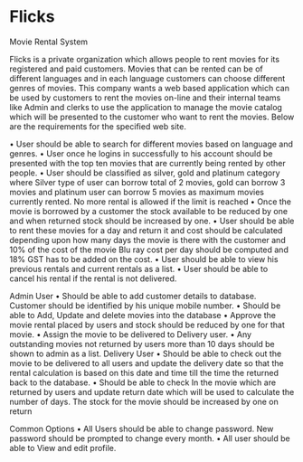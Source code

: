 # Flicks
Movie Rental System

Flicks is a private organization which allows people to rent movies for its registered and paid customers. Movies that can be rented can be of different languages and in each language customers can choose different genres of movies. This company wants a web based application which can be used by customers to rent the movies on-line and their internal teams like Admin and clerks to use the application to manage the movie catalog which will be presented to the customer who want to rent the movies. Below are the requirements for the specified web site.

•	User should be able to search for different movies based on language and genres.
•	User once he logins in successfully to his account should be presented with the top ten movies that are currently being rented by other people.
•	User should be classified as silver, gold and platinum category where Silver type of user can borrow total of 2 movies, gold can borrow 3 movies and platinum user can borrow 5 movies as maximum movies currently rented. No more rental is allowed if the limit is reached
•	Once the movie is borrowed by a customer the stock available to be reduced by one and when returned stock should be increased by one.
•	 User should be able to rent these movies for a day and return it and cost should be calculated depending upon how many days the movie is there with the customer and 10% of the cost of the movie Blu ray cost per day should be computed and 18% GST has to be added on the cost. 
•	User should be able to view his previous rentals and current rentals as a list.
•	User should be able to cancel his rental if the rental is not delivered.

Admin User
•	Should be able to add customer details to database. Customer should be identified by his unique mobile number.
•	Should be able to Add, Update and delete movies into the database
•	Approve the movie rental placed by users and stock should be reduced by one for that movie.
•	Assign the movie to be delivered to Delivery user.
•	Any outstanding movies not returned by users more than 10 days should be shown to admin as a list.
Delivery User
•	Should be able to check out the movie to be delivered to all users and update the delivery date so that the rental calculation is based on this date and time till the time the returned back to the database.
•	Should be able to check In the movie which are returned by users and update return date which will be used to calculate the number of days. The stock for the movie should be increased by one on return

Common Options
•	All Users should be able to change password. New password should be prompted to change every month.
•	All user should be able to View and edit profile.
